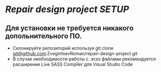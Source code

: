 # *Repair design project SETUP*

## Для установки не требуется никакого допольнительного ПО.
- Склонируйте репозиторий используя git clone git@github.com:ZvegintsevRoman/repair-design-project.git
- В случае необходимости работы с .scss файлами рекомендуется расширение Live SASS Compiler для Visual Studio Code


